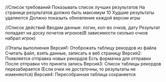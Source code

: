 //Список требований Показывать список лучших результатов На странице результатов должно быть максимум 10 Худшие результаты удаляются Должно показыть обновление каждой версии игры

//Список действий Вводим данные: логин, кол-во очков, дату Результат попадает на доску почетов игроков(В зависимости сколько очков набрал игрок)

//Этапы выполнения Версия1: Отоброжать таблицу рекордов из файла Считать файл, взять данные, записать в веб страницу Версия2: Появляется отправка новых рекордов Есть формачка для отправки После отправки что принята запись Версия3: Список таблицы рекордов перезабирается (Если очки не достаточны, то результаты не изменяются) Версия4: Пересобранная таблица сохраняется